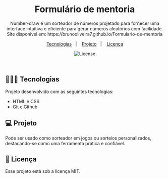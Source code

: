 <h1 align="center"> Formulário de mentoria </h1>

<p align="center">
Number-draw é um sorteador de números projetado para fornecer uma interface intuitiva e eficiente para gerar números aleatórios com facilidade. Site disponível em: https://brunooliveira7.github.io/Formulario-de-mentoria
</p>

<p align="center">
  <a href="#-tecnologias">Tecnologias</a>&nbsp;&nbsp;&nbsp;|&nbsp;&nbsp;&nbsp;
  <a href="#-projeto">Projeto</a>&nbsp;&nbsp;&nbsp;|&nbsp;&nbsp;&nbsp;
  <a href="#memo-licença">Licença</a>
</p>

<p align="center">
  <img alt="License" src="https://github.com/brunooliveira7/Formulario-de-mentoria/blob/main/assets/Layout%20-%20formulário.png">
</p>

<br>

## 🧑🏻‍💻 Tecnologias

Projeto desenvolvido com as seguintes tecnologias:

- HTML e CSS
- Git e Github

## 💻 Projeto

Pode ser usado como sorteador em jogos ou sorteios personalizados, destacando-se como uma ferramenta prática e confiável.

## :memo: Licença

Esse projeto está sob a licença MIT.
